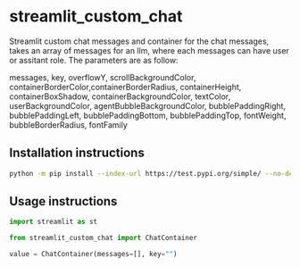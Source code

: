 # streamlit_custom_chat

Streamlit custom chat messages and container for the chat messages, takes an array of messages for an llm, where each messages can have user or assitant role. The parameters are as follow:

messages, key, overflowY, scrollBackgroundColor,
  containerBorderColor,containerBorderRadius, containerHeight,
  containerBoxShadow,
  containerBackgroundColor, textColor, userBackgroundColor, 
  agentBubbleBackgroundColor, bubblePaddingRight, bubblePaddingLeft, 
  bubblePaddingBottom, bubblePaddingTop,
  fontWeight, bubbleBorderRadius, fontFamily

## Installation instructions

```sh
python -m pip install --index-url https://test.pypi.org/simple/ --no-deps streamlit_custom_chat
```

## Usage instructions

```python
import streamlit as st

from streamlit_custom_chat import ChatContainer

value = ChatContainer(messages=[], key="")
```
